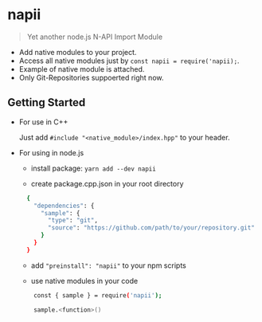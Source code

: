 # napii
> Yet another node.js N-API Import Module

* Add native modules to your project.
* Access all native modules just by `const napii = require('napii);`.
* Example of native module is attached.
* Only Git-Repositories suppoerted right now.

## Getting Started

* For use in C++

  Just add `#include "<native_module>/index.hpp"` to your header.

+ For using in node.js

  - install package: `yarn add --dev napii`

  - create package.cpp.json in your root directory

  ```bash
    {
      "dependencies": {
        "sample": {
          "type": "git",
          "source": "https://github.com/path/to/your/repository.git"
        }
      }
    }
  ```

  - add `"preinstall": "napii"` to your npm scripts

  - use native modules in your code

  ```bash
      const { sample } = require('napii');

      sample.<function>()
    ```